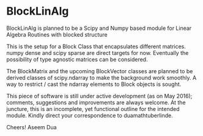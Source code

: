 # BlockLinAlg
BlockLinAlg is planned to be a Scipy and Numpy based module for Linear Algebra Routines with blocked structure

This is the setup for a Block Class that encapsulates different matrices. numpy dense and scipy sparse are direct targets for now. Eventually the possibility of type agnostic matrices can be considered. 

The BlockMatrix and the upcoming BlockVector classes are planned to be derived classes of scipy.ndarray to make the background work smoothly. A way to restrict / cast the ndarray elements to Block objects is sought.

This piece of software is still under active development (as on May 2016); comments, suggestions and improvements are always welcome. At the juncture, this is an incomplete, yet functional outline for the intended module. Kindly direct your correspondence to  dua<at>math<dot>tu<hyphen>berlin<dot>de.

Cheers!
Aseem Dua
